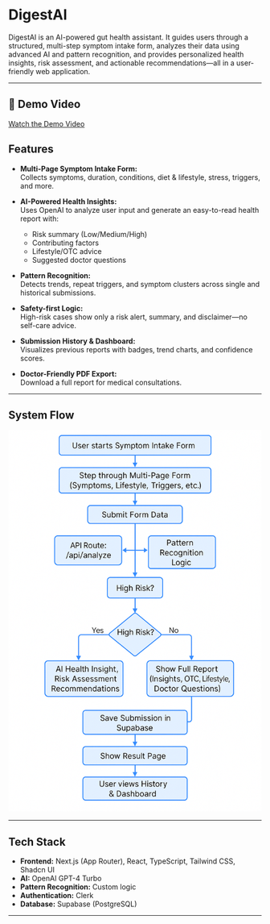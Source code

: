 # DigestAI

DigestAI is an AI-powered gut health assistant. It guides users through a structured, multi-step symptom intake form, analyzes their data using advanced AI and pattern recognition, and provides personalized health insights, risk assessment, and actionable recommendations—all in a user-friendly web application.

---

## 🎥 Demo Video 
[Watch the Demo Video](https://youtu.be/OHAn4aWdC1Q)

## Features

- **Multi-Page Symptom Intake Form:**  
  Collects symptoms, duration, conditions, diet & lifestyle, stress, triggers, and more.

- **AI-Powered Health Insights:**  
  Uses OpenAI to analyze user input and generate an easy-to-read health report with:
  - Risk summary (Low/Medium/High)
  - Contributing factors
  - Lifestyle/OTC advice
  - Suggested doctor questions

- **Pattern Recognition:**  
  Detects trends, repeat triggers, and symptom clusters across single and historical submissions.

- **Safety-first Logic:**  
  High-risk cases show only a risk alert, summary, and disclaimer—no self-care advice.

- **Submission History & Dashboard:**  
  Visualizes previous reports with badges, trend charts, and confidence scores.

- **Doctor-Friendly PDF Export:**  
  Download a full report for medical consultations.

---

## System Flow

![DigestAI System Flow](flowchart/flowChart.png)

---

## Tech Stack

- **Frontend:** Next.js (App Router), React, TypeScript, Tailwind CSS, Shadcn UI  
- **AI:** OpenAI GPT-4 Turbo  
- **Pattern Recognition:** Custom logic  
- **Authentication:** Clerk  
- **Database:** Supabase (PostgreSQL)  

---


